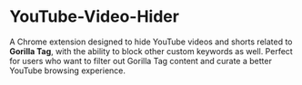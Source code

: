 # YouTube-Video-Hider
A Chrome extension designed to hide YouTube videos and shorts related to **Gorilla Tag**, with the ability to block other custom keywords as well. Perfect for users who want to filter out Gorilla Tag content and curate a better YouTube browsing experience.
